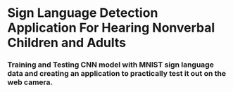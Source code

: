 # Sign Language Detection Application For Hearing Nonverbal Children and Adults

### Training and Testing CNN model with MNIST sign language data and creating an application to practically test it out on the web camera.


